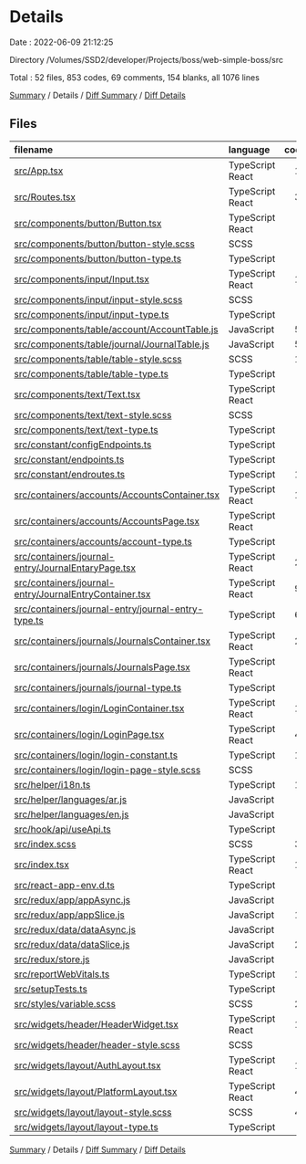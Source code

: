 # Details

Date : 2022-06-09 21:12:25

Directory /Volumes/SSD2/developer/Projects/boss/web-simple-boss/src

Total : 52 files,  853 codes, 69 comments, 154 blanks, all 1076 lines

[Summary](results.md) / Details / [Diff Summary](diff.md) / [Diff Details](diff-details.md)

## Files
| filename | language | code | comment | blank | total |
| :--- | :--- | ---: | ---: | ---: | ---: |
| [src/App.tsx](/src/App.tsx) | TypeScript React | 12 | 0 | 3 | 15 |
| [src/Routes.tsx](/src/Routes.tsx) | TypeScript React | 36 | 0 | 4 | 40 |
| [src/components/button/Button.tsx](/src/components/button/Button.tsx) | TypeScript React | 5 | 0 | 1 | 6 |
| [src/components/button/button-style.scss](/src/components/button/button-style.scss) | SCSS | 2 | 0 | 1 | 3 |
| [src/components/button/button-type.ts](/src/components/button/button-type.ts) | TypeScript | 5 | 0 | 1 | 6 |
| [src/components/input/Input.tsx](/src/components/input/Input.tsx) | TypeScript React | 14 | 0 | 2 | 16 |
| [src/components/input/input-style.scss](/src/components/input/input-style.scss) | SCSS | 2 | 0 | 1 | 3 |
| [src/components/input/input-type.ts](/src/components/input/input-type.ts) | TypeScript | 5 | 0 | 1 | 6 |
| [src/components/table/account/AccountTable.js](/src/components/table/account/AccountTable.js) | JavaScript | 55 | 18 | 8 | 81 |
| [src/components/table/journal/JournalTable.js](/src/components/table/journal/JournalTable.js) | JavaScript | 58 | 18 | 7 | 83 |
| [src/components/table/table-style.scss](/src/components/table/table-style.scss) | SCSS | 18 | 4 | 4 | 26 |
| [src/components/table/table-type.ts](/src/components/table/table-type.ts) | TypeScript | 1 | 0 | 1 | 2 |
| [src/components/text/Text.tsx](/src/components/text/Text.tsx) | TypeScript React | 5 | 0 | 1 | 6 |
| [src/components/text/text-style.scss](/src/components/text/text-style.scss) | SCSS | 2 | 0 | 1 | 3 |
| [src/components/text/text-type.ts](/src/components/text/text-type.ts) | TypeScript | 3 | 0 | 1 | 4 |
| [src/constant/configEndpoints.ts](/src/constant/configEndpoints.ts) | TypeScript | 3 | 0 | 2 | 5 |
| [src/constant/endpoints.ts](/src/constant/endpoints.ts) | TypeScript | 2 | 0 | 1 | 3 |
| [src/constant/endroutes.ts](/src/constant/endroutes.ts) | TypeScript | 12 | 0 | 1 | 13 |
| [src/containers/accounts/AccountsContainer.tsx](/src/containers/accounts/AccountsContainer.tsx) | TypeScript React | 12 | 0 | 2 | 14 |
| [src/containers/accounts/AccountsPage.tsx](/src/containers/accounts/AccountsPage.tsx) | TypeScript React | 9 | 0 | 2 | 11 |
| [src/containers/accounts/account-type.ts](/src/containers/accounts/account-type.ts) | TypeScript | 8 | 0 | 2 | 10 |
| [src/containers/journal-entry/JournalEntaryPage.tsx](/src/containers/journal-entry/JournalEntaryPage.tsx) | TypeScript React | 23 | 3 | 2 | 28 |
| [src/containers/journal-entry/JournalEntryContainer.tsx](/src/containers/journal-entry/JournalEntryContainer.tsx) | TypeScript React | 98 | 7 | 11 | 116 |
| [src/containers/journal-entry/journal-entry-type.ts](/src/containers/journal-entry/journal-entry-type.ts) | TypeScript | 61 | 0 | 7 | 68 |
| [src/containers/journals/JournalsContainer.tsx](/src/containers/journals/JournalsContainer.tsx) | TypeScript React | 27 | 0 | 4 | 31 |
| [src/containers/journals/JournalsPage.tsx](/src/containers/journals/JournalsPage.tsx) | TypeScript React | 9 | 0 | 1 | 10 |
| [src/containers/journals/journal-type.ts](/src/containers/journals/journal-type.ts) | TypeScript | 9 | 0 | 2 | 11 |
| [src/containers/login/LoginContainer.tsx](/src/containers/login/LoginContainer.tsx) | TypeScript React | 11 | 0 | 3 | 14 |
| [src/containers/login/LoginPage.tsx](/src/containers/login/LoginPage.tsx) | TypeScript React | 40 | 1 | 6 | 47 |
| [src/containers/login/login-constant.ts](/src/containers/login/login-constant.ts) | TypeScript | 13 | 0 | 5 | 18 |
| [src/containers/login/login-page-style.scss](/src/containers/login/login-page-style.scss) | SCSS | 3 | 0 | 3 | 6 |
| [src/helper/i18n.ts](/src/helper/i18n.ts) | TypeScript | 19 | 0 | 4 | 23 |
| [src/helper/languages/ar.js](/src/helper/languages/ar.js) | JavaScript | 2 | 0 | 1 | 3 |
| [src/helper/languages/en.js](/src/helper/languages/en.js) | JavaScript | 2 | 0 | 1 | 3 |
| [src/hook/api/useApi.ts](/src/hook/api/useApi.ts) | TypeScript | 4 | 0 | 1 | 5 |
| [src/index.scss](/src/index.scss) | SCSS | 35 | 0 | 4 | 39 |
| [src/index.tsx](/src/index.tsx) | TypeScript React | 15 | 3 | 3 | 21 |
| [src/react-app-env.d.ts](/src/react-app-env.d.ts) | TypeScript | 0 | 1 | 1 | 2 |
| [src/redux/app/appAsync.js](/src/redux/app/appAsync.js) | JavaScript | 0 | 0 | 1 | 1 |
| [src/redux/app/appSlice.js](/src/redux/app/appSlice.js) | JavaScript | 15 | 0 | 4 | 19 |
| [src/redux/data/dataAsync.js](/src/redux/data/dataAsync.js) | JavaScript | 0 | 0 | 1 | 1 |
| [src/redux/data/dataSlice.js](/src/redux/data/dataSlice.js) | JavaScript | 24 | 0 | 4 | 28 |
| [src/redux/store.js](/src/redux/store.js) | JavaScript | 9 | 0 | 2 | 11 |
| [src/reportWebVitals.ts](/src/reportWebVitals.ts) | TypeScript | 13 | 0 | 3 | 16 |
| [src/setupTests.ts](/src/setupTests.ts) | TypeScript | 1 | 4 | 1 | 6 |
| [src/styles/variable.scss](/src/styles/variable.scss) | SCSS | 22 | 10 | 12 | 44 |
| [src/widgets/header/HeaderWidget.tsx](/src/widgets/header/HeaderWidget.tsx) | TypeScript React | 18 | 0 | 2 | 20 |
| [src/widgets/header/header-style.scss](/src/widgets/header/header-style.scss) | SCSS | 7 | 0 | 3 | 10 |
| [src/widgets/layout/AuthLayout.tsx](/src/widgets/layout/AuthLayout.tsx) | TypeScript React | 12 | 0 | 2 | 14 |
| [src/widgets/layout/PlatformLayout.tsx](/src/widgets/layout/PlatformLayout.tsx) | TypeScript React | 42 | 0 | 5 | 47 |
| [src/widgets/layout/layout-style.scss](/src/widgets/layout/layout-style.scss) | SCSS | 46 | 0 | 7 | 53 |
| [src/widgets/layout/layout-type.ts](/src/widgets/layout/layout-type.ts) | TypeScript | 4 | 0 | 1 | 5 |

[Summary](results.md) / Details / [Diff Summary](diff.md) / [Diff Details](diff-details.md)